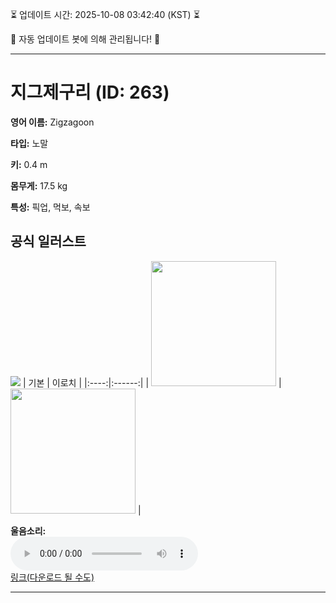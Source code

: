 
⏳ 업데이트 시간: 2025-10-08 03:42:40 (KST) ⏳

🤖 자동 업데이트 봇에 의해 관리됩니다! 🤖

---

# 지그제구리 (ID: 263)
**영어 이름:** Zigzagoon

**타입:** 노말

**키:** 0.4 m

**몸무게:** 17.5 kg

**특성:** 픽업, 먹보, 속보

## 공식 일러스트
![](https://raw.githubusercontent.com/PokeAPI/sprites/master/sprites/pokemon/other/official-artwork/263.png)
| 기본 | 이로치 |
|:----:|:------:|
| <img src="http://play.pokemonshowdown.com/sprites/ani/zigzagoon.gif" width="200"> | <img src="http://play.pokemonshowdown.com/sprites/ani-shiny/zigzagoon.gif" width="200"> |

**울음소리:**<br><audio controls src="https://raw.githubusercontent.com/PokeAPI/cries/main/cries/pokemon/latest/263.ogg"></audio><br> [링크(다운로드 될 수도)](https://raw.githubusercontent.com/PokeAPI/cries/main/cries/pokemon/latest/263.ogg)


---
